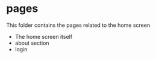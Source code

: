 # pages

This folder contains the pages related to the home screen

- The home screen itself
- about section
- login

